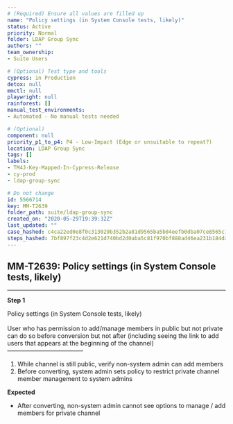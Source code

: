 ```yaml
---
# (Required) Ensure all values are filled up
name: "Policy settings (in System Console tests, likely)"
status: Active
priority: Normal
folder: LDAP Group Sync
authors: ""
team_ownership: 
- Suite Users

# (Optional) Test type and tools
cypress: in Production
detox: null
mmctl: null
playwright: null
rainforest: []
manual_test_environments: 
- Automated - No manual tests needed

# (Optional)
component: null
priority_p1_to_p4: P4 - Low-Impact (Edge or unsuitable to repeat?)
location: LDAP Group Sync
tags: []
labels: 
- TM4J-Key-Mapped-In-Cypress-Release
- cy-prod
- ldap-group-sync

# Do not change
id: 5566714
key: MM-T2639
folder_path: suite/ldap-group-sync
created_on: "2020-05-29T19:39:32Z"
last_updated: ""
case_hashed: c4ca22ed0e8f0c313029b352b2a81d9565ba5b04eefb0dba07ce8565c1442bded8d9bef8f7c00fdd73b11905f21cc3c7
steps_hashed: 7bf897f23c4d2e621d740bd2d0aba5c81f970bf888ad46ea231b184da963330c67043a1ed8522f5a46a49829db7fb69a
---
```


## MM-T2639: Policy settings (in System Console tests, likely)

---

**Step 1**

Policy settings (in System Console tests, likely)\
\
User who has permission to add/manage members in public but not private can do so before conversion but not after (including seeing the link to add users that appears at the beginning of the channel)\
–––––––––––––––––––––––––

1. While channel is still public, verify non-system admin can add members
2. Before converting, system admin sets policy to restrict private channel member management to system admins

**Expected**

- After converting, non-system admin cannot see options to manage / add members for private channel
